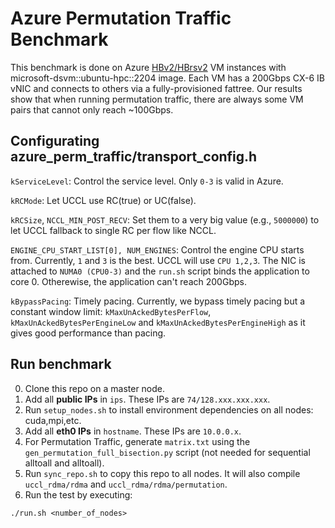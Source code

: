 # Azure Permutation Traffic Benchmark

This benchmark is done on Azure [HBv2/HBrsv2](https://learn.microsoft.com/en-us/azure/virtual-machines/sizes/high-performance-compute/hbv2-series) VM instances with microsoft-dsvm::ubuntu-hpc::2204 image. Each VM has a 200Gbps CX-6 IB vNIC and connects to others via a fully-provisioned fattree. Our results show that when running permutation traffic, there are always some VM pairs that cannot only reach ~100Gbps. 

## Configurating azure_perm_traffic/transport_config.h

`kServiceLevel`: Control the service level. Only `0-3` is valid in Azure.

`kRCMode`: Let UCCL use RC(true) or UC(false).

`kRCSize`, `NCCL_MIN_POST_RECV`: Set them to a very big value (e.g., `5000000`) to let UCCL fallback to single RC per flow like NCCL.

`ENGINE_CPU_START_LIST[0], NUM_ENGINES`: Control the engine CPU starts from. Currently, `1` and `3` is the best. UCCL will use `CPU 1,2,3`. The NIC is attached to `NUMA0 (CPU0-3)` and the `run.sh` script binds the application to core 0. Otherewise, the application can't reach 200Gbps. 

`kBypassPacing`: Timely pacing. Currently, we bypass timely pacing but a constant window limit: `kMaxUnAckedBytesPerFlow`, `kMaxUnAckedBytesPerEngineLow` and `kMaxUnAckedBytesPerEngineHigh` as it gives good performance than pacing.

## Run benchmark

0. Clone this repo on a master node.
1. Add all **public IPs** in `ips`. These IPs are `74/128.xxx.xxx.xxx`.
2. Run `setup_nodes.sh` to install environment dependencies on all nodes: cuda,mpi,etc.
3. Add all **eth0 IPs** in `hostname`. These IPs are `10.0.0.x`.
4. For Permutation Traffic, generate `matrix.txt` using the `gen_permutation_full_bisection.py` script (not needed for sequential alltoall and alltoall).
5. Run `sync_repo.sh` to copy this repo to all nodes. It will also compile `uccl_rdma/rdma` and `uccl_rdma/rdma/permutation`.
6. ​Run the test by executing:

```sheel
./run.sh <number_of_nodes>
```